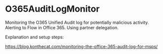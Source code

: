 # O365AuditLogMonitor
Monitoring the O365 Unified Audit log for potentially malicious activity. Alerting to Flow in Office 365. Using partner delegation.

Explanation and setup steps: 

https://blog.konthecat.com/monitoring-the-office-365-audit-log-for-msps/
